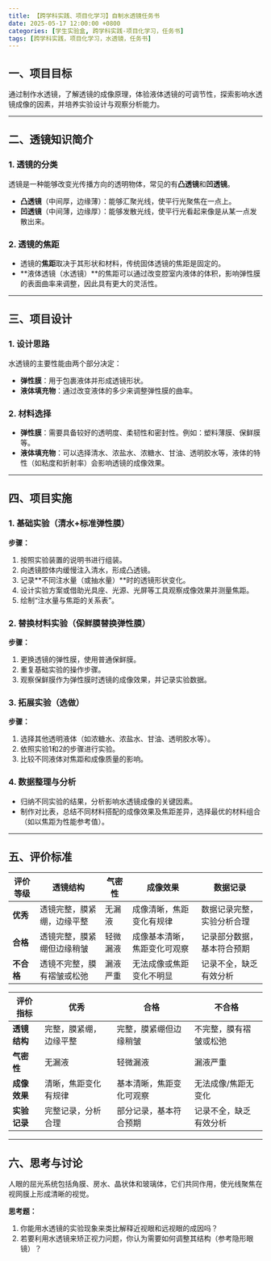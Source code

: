 ```yaml
---
title: 【跨学科实践、项目化学习】自制水透镜任务书
date: 2025-05-17 12:00:00 +0800
categories: [学生实验盒, 跨学科实践-项目化学习，任务书]
tags: [跨学科实践，项目化学习，水透镜，任务书]
---
```



## 一、项目目标

通过制作水透镜，了解透镜的成像原理，体验液体透镜的可调节性，探索影响水透镜成像的因素，并培养实验设计与观察分析能力。

---

## 二、透镜知识简介

### 1. 透镜的分类

透镜是一种能够改变光传播方向的透明物体，常见的有**凸透镜**和**凹透镜**。

- **凸透镜**（中间厚，边缘薄）：能够汇聚光线，使平行光聚焦在一点上。
- **凹透镜**（中间薄，边缘厚）：能够发散光线，使平行光看起来像是从某一点发散出来。

### 2. 透镜的焦距

- 透镜的**焦距**取决于其形状和材料，传统固体透镜的焦距是固定的。
- **液体透镜（水透镜）**的焦距可以通过改变腔室内液体的体积，影响弹性膜的表面曲率来调整，因此具有更大的灵活性。

---

## 三、项目设计

### 1. 设计思路

水透镜的主要性能由两个部分决定：

- **弹性膜**：用于包裹液体并形成透镜形状。
- **液体填充物**：通过改变液体的多少来调整弹性膜的曲率。

### 2. 材料选择

- **弹性膜**：需要具备较好的透明度、柔韧性和密封性。例如：塑料薄膜、保鲜膜等。
- **液体填充物**：可以选择清水、浓盐水、浓糖水、甘油、透明胶水等，液体的特性（如粘度和折射率）会影响透镜的成像效果。

---

## 四、项目实施

### **1. 基础实验（清水+标准弹性膜）**

**步骤：**

1. 按照实验装置的说明书进行组装。
2. 向透镜腔体内缓慢注入清水，形成凸透镜。
3. 记录**不同注水量（或抽水量）**时的透镜形状变化。
4. 设计实验方案或借助光具座、光源、光屏等工具观察成像效果并测量焦距。
5. 绘制“注水量与焦距的关系表”。

### **2. 替换材料实验（保鲜膜替换弹性膜）**

**步骤：**

1. 更换透镜的弹性膜，使用普通保鲜膜。
2. 重复基础实验的操作步骤。
3. 观察保鲜膜作为弹性膜时透镜的成像效果，并记录实验数据。

### **3. 拓展实验（选做）**

**步骤：**

1. 选择其他透明液体（如浓糖水、浓盐水、甘油、透明胶水等）。
2. 依照实验1和2的步骤进行实验。
3. 比较不同液体对焦距和成像质量的影响。

### **4. 数据整理与分析**

- 归纳不同实验的结果，分析影响水透镜成像的关键因素。
- 制作对比表，总结不同材料搭配的成像效果及焦距差异，选择最优的材料组合（如以焦距为性能参考值）。

---

## 五、评价标准

| 评价等级    | 透镜结构          | 气密性  | 成像效果           | 数据记录          |
| ------- | ------------- | ---- | -------------- | ------------- |
| **优秀**  | 透镜完整，膜紧绷，边缘平整 | 无漏液  | 成像清晰，焦距变化有规律   | 数据记录完整，实验分析合理 |
| **合格**  | 透镜完整，膜紧绷但边缘稍皱 | 轻微漏液 | 成像基本清晰，焦距变化可观察 | 记录部分数据，基本符合预期 |
| **不合格** | 透镜不完整，膜有褶皱或松弛 | 漏液严重 | 无法成像或焦距变化不明显   | 记录不全，缺乏有效分析   |

| 评价指标     | 优秀          | 合格           | 不合格         |
| -------- | ----------- | ------------ | ----------- |
| **透镜结构** | 完整，膜紧绷，边缘平整 | 完整，膜紧绷但边缘稍皱  | 不完整，膜有褶皱或松弛 |
| **气密性**  | 无漏液         | 轻微漏液         | 漏液严重        |
| **成像效果** | 清晰，焦距变化有规律  | 基本清晰，焦距变化可观察 | 无法成像/焦距无变化  |
| **实验记录** | 完整记录，分析合理   | 部分记录，基本符合预期  | 记录不全，缺乏有效分析 |


---

## 六、思考与讨论

人眼的屈光系统包括角膜、房水、晶状体和玻璃体，它们共同作用，使光线聚焦在视网膜上形成清晰的视觉。

**思考题：**

1. 你能用水透镜的实验现象来类比解释近视眼和远视眼的成因吗？
2. 若要利用水透镜来矫正视力问题，你认为需要如何调整其结构（参考隐形眼镜）？

